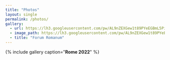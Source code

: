 ```yaml
---
title: "Photos"
layout: single
permalink: /photos/
gallery:
  - url: https://lh3.googleusercontent.com/pw/AL9nZEXGew1t89PYeEGBmL5Pi5raq6be6TlHV-sk4_A2WtHTWgdON00lUMJPXK45UAT1_VkKbBqW7Rd0a4lcykmzTfkKo6lsfydFgkxmJnnBurdCxW9Zc8E38RzIRhU5lM9YJtm877mrTqrqMMJpl5ErK6Sv=w1198-h898-no?authuser=0
  - image_path: https://lh3.googleusercontent.com/pw/AL9nZEXGew1t89PYeEGBmL5Pi5raq6be6TlHV-sk4_A2WtHTWgdON00lUMJPXK45UAT1_VkKbBqW7Rd0a4lcykmzTfkKo6lsfydFgkxmJnnBurdCxW9Zc8E38RzIRhU5lM9YJtm877mrTqrqMMJpl5ErK6Sv=w1198-h898-no?authuser=0
  - title: "Forum Romanum"
---
```


{% include gallery caption="**Rome 2022**" %}
